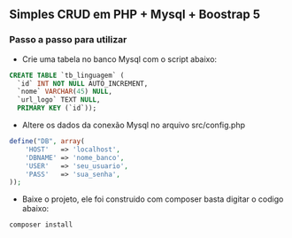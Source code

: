 ## Simples CRUD em PHP + Mysql + Boostrap 5

### Passo a passo para utilizar

* Crie uma tabela no banco Mysql com o script abaixo:

```sql
CREATE TABLE `tb_linguagem` (
  `id` INT NOT NULL AUTO_INCREMENT,
  `nome` VARCHAR(45) NULL,
  `url_logo` TEXT NULL,
  PRIMARY KEY (`id`));
```

* Altere os dados da conexão Mysql no arquivo src/config.php
```php
define("DB", array(
    'HOST'   => 'localhost',
    'DBNAME' => 'nome_banco',
    'USER'   => 'seu_usuario',
    'PASS'   => 'sua_senha',
));
```

* Baixe o projeto, ele foi construido com composer basta digitar o codigo abaixo:
```
composer install
```
